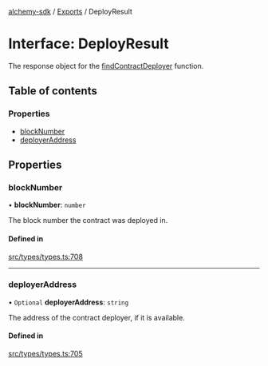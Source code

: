 [alchemy-sdk](../README.md) / [Exports](../modules.md) / DeployResult

# Interface: DeployResult

The response object for the [findContractDeployer](../classes/CoreNamespace.md#findcontractdeployer) function.

## Table of contents

### Properties

- [blockNumber](DeployResult.md#blocknumber)
- [deployerAddress](DeployResult.md#deployeraddress)

## Properties

### blockNumber

• **blockNumber**: `number`

The block number the contract was deployed in.

#### Defined in

[src/types/types.ts:708](https://github.com/alchemyplatform/alchemy-sdk-js/blob/873c9882/src/types/types.ts#L708)

___

### deployerAddress

• `Optional` **deployerAddress**: `string`

The address of the contract deployer, if it is available.

#### Defined in

[src/types/types.ts:705](https://github.com/alchemyplatform/alchemy-sdk-js/blob/873c9882/src/types/types.ts#L705)

